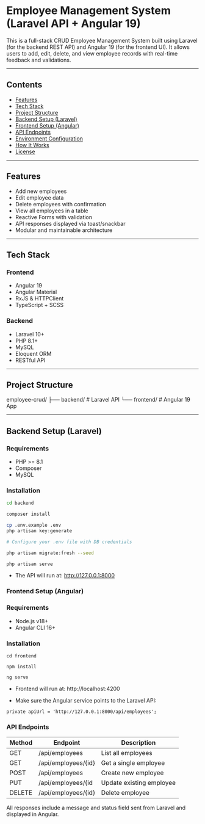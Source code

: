 # Employee Management System (Laravel API + Angular 19)

This is a full-stack CRUD Employee Management System built using Laravel (for the backend REST API) and Angular 19 (for the frontend UI). It allows users to add, edit, delete, and view employee records with real-time feedback and validations.

---

## Contents

- [Features](#features)
- [Tech Stack](#tech-stack)
- [Project Structure](#project-structure)
- [Backend Setup (Laravel)](#backend-setup-laravel)
- [Frontend Setup (Angular)](#frontend-setup-angular)
- [API Endpoints](#api-endpoints)
- [Environment Configuration](#environment-configuration)
- [How It Works](#how-it-works)
- [License](#license)

---

## Features

- Add new employees
- Edit employee data
- Delete employees with confirmation
- View all employees in a table
- Reactive Forms with validation
- API responses displayed via toast/snackbar
- Modular and maintainable architecture

---

## Tech Stack

### Frontend
- Angular 19
- Angular Material
- RxJS & HTTPClient
- TypeScript + SCSS

### Backend
- Laravel 10+
- PHP 8.1+
- MySQL
- Eloquent ORM
- RESTful API

---

## Project Structure
employee-crud/ ├── backend/ # Laravel API └── frontend/ # Angular 19 App


---

## Backend Setup (Laravel)

### Requirements
- PHP >= 8.1
- Composer
- MySQL

### Installation

```bash
cd backend

composer install

cp .env.example .env
php artisan key:generate

# Configure your .env file with DB credentials

php artisan migrate:fresh --seed

php artisan serve

```
- The API will run at: http://127.0.0.1:8000


### Frontend Setup (Angular)

### Requirements

- Node.js v18+
- Angular CLI 16+

### Installation

```
cd frontend

npm install

ng serve

```
- Frontend will run at: http://localhost:4200

- Make sure the Angular service points to the Laravel API:

```
private apiUrl = 'http://127.0.0.1:8000/api/employees';
```


### API Endpoints

| Method  | Endpoint  | Description | 
| --------| -------- | ----------- |
| GET    |    /api/employees      | List all employees | 
| GET    |    /api/employees/{id}	| Get a single employee  |
| POST   |    /api/employees      | Create new employee |
| PUT    |    /api/employees/{id  | Update existing employee  |
| DELETE |    /api/employees/{id} | Delete employee  |

All responses include a message and status field sent from Laravel and displayed in Angular.


